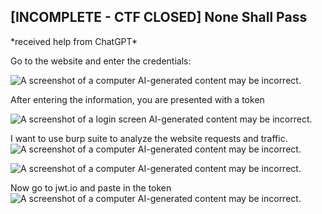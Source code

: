 ## [INCOMPLETE - CTF CLOSED] None Shall Pass 
\*received help from ChatGPT\*

Go to the website and enter the credentials:

![A screenshot of a computer AI-generated content may be
incorrect.](images/image1.png)

After entering the information, you are presented with a token

![A screenshot of a login screen AI-generated content may be
incorrect.](images/image2.png)

I want to use burp suite to analyze the website requests and traffic.
![A screenshot of a computer AI-generated content may be
incorrect.](images/image3.png)

![A screenshot of a computer AI-generated
content may be
incorrect.](images/image4.png)

Now go to jwt.io and paste in the token![A screenshot of a computer
AI-generated content may be
incorrect.](images/image5.png)




